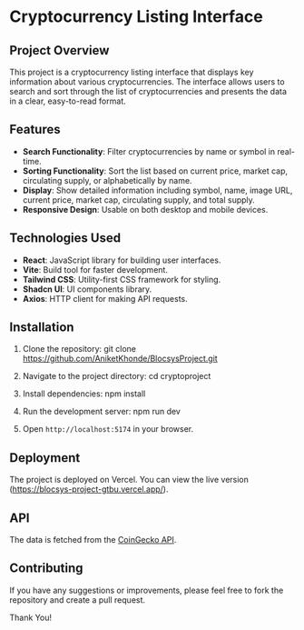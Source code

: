 # Cryptocurrency Listing Interface

## Project Overview

This project is a cryptocurrency listing interface that displays key information about various cryptocurrencies. The interface allows users to search and sort through the list of cryptocurrencies and presents the data in a clear, easy-to-read format.

## Features

- **Search Functionality**: Filter cryptocurrencies by name or symbol in real-time.
- **Sorting Functionality**: Sort the list based on current price, market cap, circulating supply, or alphabetically by name.
- **Display**: Show detailed information including symbol, name, image URL, current price, market cap, circulating supply, and total supply.
- **Responsive Design**: Usable on both desktop and mobile devices.

## Technologies Used

- **React**: JavaScript library for building user interfaces.
- **Vite**: Build tool for faster development.
- **Tailwind CSS**: Utility-first CSS framework for styling.
- **Shadcn UI**: UI components library.
- **Axios**: HTTP client for making API requests.

## Installation

1. Clone the repository:
    git clone https://github.com/AniketKhonde/BlocsysProject.git

2. Navigate to the project directory:
    cd cryptoproject
   

3. Install dependencies:
    npm install
 

4. Run the development server:
    npm run dev
  

5. Open `http://localhost:5174` in your browser.

## Deployment

The project is deployed on Vercel. You can view the live version (https://blocsys-project-gtbu.vercel.app/).

## API

The data is fetched from the [CoinGecko API](https://api.coingecko.com/api/v3/coins/markets?vs_currency=usd&order=market_cap_desc&per_page=100&page=1&sparkline=false).


## Contributing

If you have any suggestions or improvements, please feel free to fork the repository and create a pull request.


Thank You!

